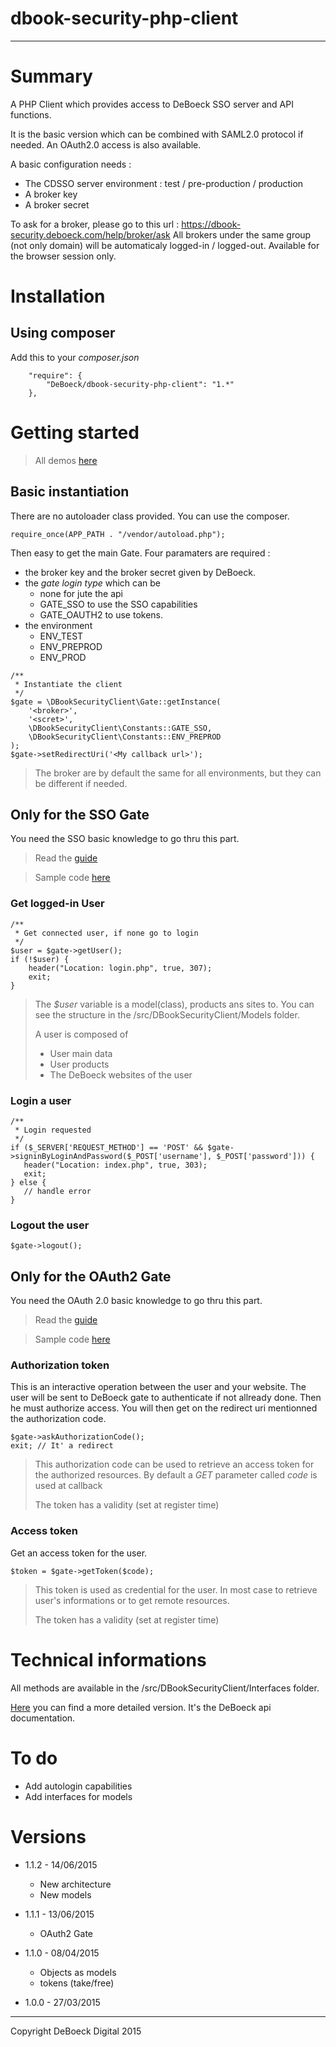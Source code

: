 dbook-security-php-client
=========================
---

# Summary

A PHP Client which provides access to DeBoeck SSO server and API functions.

It is the basic version which can be combined with SAML2.0 protocol if needed.
An OAuth2.0 access is also available.

A basic configuration needs :
* The CDSSO server environment : test / pre-production / production
* A broker key
* A broker secret

To ask for a broker, please go to this url : https://dbook-security.deboeck.com/help/broker/ask
All brokers under the same group (not only domain) will be automaticaly logged-in / logged-out.
Available for the browser session only.

# Installation

## Using composer

Add this to your *composer.json*
```
    "require": {
        "DeBoeck/dbook-security-php-client": "1.*"
    },
```

# Getting started

> All demos [here](https://github.com/DeBoeck/dbook-security-php-sample)

## Basic instantiation

There are no autoloader class provided. You can use the composer. 

```
require_once(APP_PATH . "/vendor/autoload.php");
```

Then easy to get the main Gate. Four paramaters are required :
* the broker key and the broker secret given by DeBoeck.
* the *gate login type* which can be
    * none for jute the api
    * GATE_SSO to use the SSO capabilities
    * GATE_OAUTH2 to use tokens.  
* the environment
    * ENV_TEST
    * ENV_PREPROD
    * ENV_PROD  

```
/**
 * Instantiate the client
 */
$gate = \DBookSecurityClient\Gate::getInstance(
    '<broker>',
    '<scret>',
    \DBookSecurityClient\Constants::GATE_SSO,
    \DBookSecurityClient\Constants::ENV_PREPROD
);
$gate->setRedirectUri('<My callback url>');
```
> The broker are by default the same for all environments, but they can be different if needed.

## Only for the SSO Gate 

You need the SSO basic knowledge to go thru this part.
> Read the [guide](https://github.com/DeBoeck/dbook-security-guide)

> Sample code [here](https://github.com/DeBoeck/dbook-security-php-sample/tree/master/broker2)

### Get logged-in User

```
/**
 * Get connected user, if none go to login
 */
$user = $gate->getUser();
if (!$user) {
    header("Location: login.php", true, 307);
    exit;
}
```
> The *$user* variable is a model(class), products ans sites to. You can see the structure in the /src/DBookSecurityClient/Models folder.
>
> A user is composed of
> * User main data
> * User products
> * The DeBoeck websites of the user

### Login a user

```
/**
 * Login requested
 */
if ($_SERVER['REQUEST_METHOD'] == 'POST' && $gate->signinByLoginAndPassword($_POST['username'], $_POST['password'])) {
   header("Location: index.php", true, 303);
   exit;
} else {
   // handle error
}
```

### Logout the user

```
$gate->logout();

```

## Only for the OAuth2 Gate 

You need the OAuth 2.0 basic knowledge to go thru this part.
> Read the [guide](https://github.com/DeBoeck/dbook-security-guide)

> Sample code [here](https://github.com/DeBoeck/dbook-security-php-sample/tree/master/oauth2)

### Authorization token

This is an interactive operation between the user and your website. The user will be sent to DeBoeck gate to authenticate if not allready done. Then he must authorize access. You will then get on the redirect uri mentionned the authorization code.

```
$gate->askAuthorizationCode();
exit; // It' a redirect
```
> This authorization code can be used to retrieve an access token for the authorized resources.
> By default a *GET* parameter called *code* is used at callback
>
> The token has a validity (set at register time)

### Access token

Get an access token for the user.

```
$token = $gate->getToken($code);
```

> This token is used as credential for the user. In most case to retrieve user's informations or to get remote resources.
> 
> The token has a validity (set at register time)

# Technical informations

All methods are available in the /src/DBookSecurityClient/Interfaces folder.

[Here](https://github.com/DeBoeck/dbook-security-guide/blob/master/api/readme.md) you can find a more detailed version. It's the DeBoeck api documentation.

# To do

* Add autologin capabilities
* Add interfaces for models


# Versions

* 1.1.2 - 14/06/2015
    * New architecture
    * New models

* 1.1.1 - 13/06/2015
    * OAuth2 Gate

* 1.1.0 - 08/04/2015
    * Objects as models
    * tokens (take/free) 


* 1.0.0 - 27/03/2015

---
Copyright DeBoeck Digital 2015